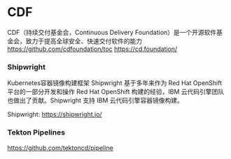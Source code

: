 
# CDF
CDF（持续交付基金会，Continuous Delivery Foundation）是一个开源软件基金会，致力于提高全球安全、快速交付软件的能力
https://github.com/cdfoundation/toc
https://cd.foundation/
### Shipwright
Kubernetes容器镜像构建框架
Shipwright 基于多年来作为 Red Hat OpenShift 平台的一部分开发和操作 Red Hat OpenShift 构建的经验，IBM 云代码引擎团队也做出了贡献。Shipwright 支持 IBM 云代码引擎容器镜像构建。

Shipwright: https://shipwright.io/

### Tekton Pipelines
https://github.com/tektoncd/pipeline